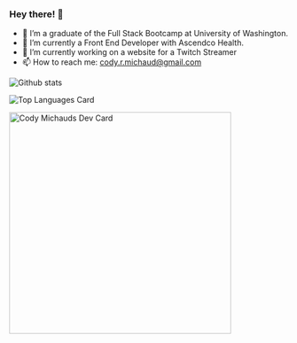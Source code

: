 ### Hey there! 👋

- 🌱 I’m a graduate of the Full Stack Bootcamp at University of Washington.
- 🌱 I’m currently a Front End Developer with Ascendco Health.
- 🔭 I’m currently working on a website for a Twitch Streamer
- 📫 How to reach me: cody.r.michaud@gmail.com

![Github stats](https://github-readme-stats.vercel.app/api?username=codymichaud&theme=algolia&show_icons=true&count_private=true)

![Top Languages Card](https://github-readme-stats.vercel.app/api/top-langs/?username=codymichaud&layout=compact)

<a href="https://app.daily.dev/DailyDevTips"><img src="https://github.com/codymichaud/master/codymichaud/devcard.svg" width="400" alt="Cody Michauds Dev Card"/></a>

<!--
**codymichaud/codymichaud** is a ✨ _special_ ✨ repository because its `README.md` (this file) appears on your GitHub profile.

Here are some ideas to get you started:

- 🔭 I’m currently working on ...
- 🌱 I’m currently learning ...
- 👯 I’m looking to collaborate on ...
- 🤔 I’m looking for help with ...
- 💬 Ask me about ...
- 📫 How to reach me: ...
- 😄 Pronouns: ...
- ⚡ Fun fact: ...
-->
